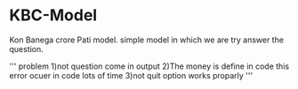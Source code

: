 # KBC-Model
Kon Banega crore Pati model.
simple model in which we are try answer the question.



'''
problem 
1)not question come in output
2)The money is define in code this error ocuer in code lots of time
3)not quit option works proparly
'''
